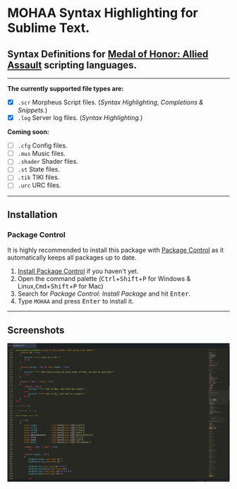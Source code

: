 # MOHAA Syntax Highlighting for Sublime Text.
## Syntax Definitions for [Medal of Honor: Allied Assault](https://en.wikipedia.org/wiki/Medal_of_Honor:_Allied_Assault) scripting languages.
_____________________________________________________________

**The currently supported file types are:**


* [x] `.scr` Morpheus Script files. (*Syntax Highlighting, Completions & Snippets.*)
* [x] `.log` Server log files. (*Syntax Highlighting.*)

**Coming soon:**
* [ ] `.cfg` Config files.
* [ ] `.mus` Music files.
* [ ] `.shader` Shader files.
* [ ] `.st` State files.
* [ ] `.tik` TIKI files.
* [ ] `.urc` URC files.

_____________________________________________________________

## Installation

### Package Control

It is highly recommended to install this package with [Package Control](https://packagecontrol.io) as it automatically keeps all packages up to date.

1. [Install Package Control](https://packagecontrol.io/installation) if you haven't yet.
2. Open the command palette (<kbd>Ctrl</kbd>+<kbd>Shift</kbd>+<kbd>P</kbd> for Windows & Linux,<kbd>Cmd</kbd>+<kbd>Shift</kbd>+<kbd>P</kbd> for Mac)
3. Search for _Package Control: Install Package_ and hit <kbd>Enter</kbd>.
4. Type `MOHAA` and press <kbd>Enter</kbd> to install it.

_____________________________________________________________

## Screenshots
![alt text](https://raw.githubusercontent.com/eduzappa18/SublimeMOHAA/master/shot.png "Screenshot")
